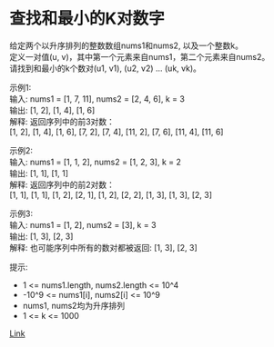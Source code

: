 <h1>查找和最小的K对数字</h1>

给定两个以升序排列的整数数组nums1和nums2, 以及一个整数k。</br>
定义一对值(u, v)，其中第一个元素来自nums1，第二个元素来自nums2。</br>
请找到和最小的k个数对(u1, v1), (u2, v2) ... (uk, vk)。</br>

示例1:</br>
输入: nums1 = [1, 7, 11], nums2 = [2, 4, 6], k = 3</br>
输出: [1, 2], [1, 4], [1, 6]</br>
解释: 返回序列中的前3对数：</br>
[1, 2], [1, 4], [1, 6], [7, 2], [7, 4], [11, 2], [7, 6], [11, 4], [11, 6]</br>

示例2:</br>
输入: nums1 = [1, 1, 2], nums2 = [1, 2, 3], k = 2</br>
输出: [1, 1], [1, 1]</br>
解释: 返回序列中的前2对数：</br>
[1, 1], [1, 1], [1, 2], [2, 1], [1, 2], [2, 2], [1, 3], [1, 3], [2, 3]</br>

示例3:</br>
输入: nums1 = [1, 2], nums2 = [3], k = 3</br>
输出: [1, 3], [2, 3]</br>
解释: 也可能序列中所有的数对都被返回: [1, 3], [2, 3]</br>

提示:
- 1 <= nums1.length, nums2.length <= 10^4
- -10^9 <= nums1[i], nums2[i] <= 10^9
- nums1, nums2均为升序排列
- 1 <= k <= 1000

[Link](https://leetcode-cn.com/problems/find-k-pairs-with-smallest-sums/)